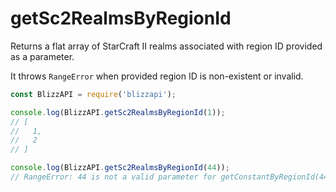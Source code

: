 # getSc2RealmsByRegionId

Returns a flat array of StarCraft II realms associated with region ID provided as a parameter.

It throws ``RangeError`` when provided region ID is non-existent or invalid.

```js
const BlizzAPI = require('blizzapi');

console.log(BlizzAPI.getSc2RealmsByRegionId(1));
// [
//   1,
//   2
// ]

console.log(BlizzAPI.getSc2RealmsByRegionId(44));
// RangeError: 44 is not a valid parameter for getConstantByRegionId(44, 'SC2_REALMS')

```
